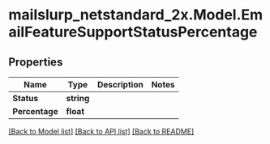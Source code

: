 # mailslurp_netstandard_2x.Model.EmailFeatureSupportStatusPercentage

## Properties

Name | Type | Description | Notes
------------ | ------------- | ------------- | -------------
**Status** | **string** |  | 
**Percentage** | **float** |  | 

[[Back to Model list]](../README#documentation-for-models) [[Back to API list]](../README#documentation-for-api-endpoints) [[Back to README]](../README)

